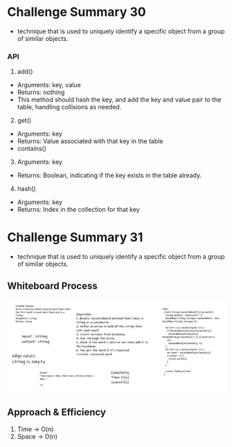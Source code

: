 # Challenge Summary 30
<!-- Description of the challenge -->
- technique that is used to uniquely identify a specific object from a group of similar objects.

### API

1. add()
- Arguments: key, value
- Returns: nothing
- This method should hash the key, and add the key and value pair to the table, handling collisions as needed.

2. get()
- Arguments: key
- Returns: Value associated with that key in the table
- contains()

3. Arguments: key
- Returns: Boolean, indicating if the key exists in the table already.

4.  hash()
- Arguments: key
- Returns: Index in the collection for that key

# Challenge Summary 31
<!-- Description of the challenge -->
- technique that is used to uniquely identify a specific object from a group of similar objects.

## Whiteboard Process
<!-- Embedded whiteboard image -->
![whiteboard](./images/codechallenge31.PNG)


## Approach & Efficiency
<!-- What approach did you take? Why? What is the Big O space/time for this approach? -->
1. Time -> O(n)
2. Space -> O(n)
